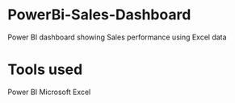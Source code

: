 # PowerBi-Sales-Dashboard
Power BI dashboard showing Sales performance using Excel data
# Tools used
Power BI
Microsoft Excel
